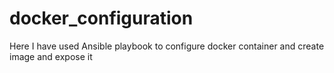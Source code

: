 # docker_configuration
Here I have used Ansible playbook to configure docker container and create image and expose it
